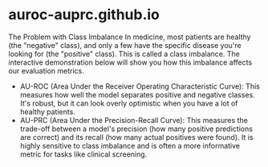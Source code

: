 # auroc-auprc.github.io

The Problem with Class Imbalance
In medicine, most patients are healthy (the "negative" class), and only a few have the specific disease you're looking for (the "positive" class). This is called a class imbalance. The interactive demonstration below will show you how this imbalance affects our evaluation metrics.

- AU-ROC (Area Under the Receiver Operating Characteristic Curve): This measures how well the model separates positive and negative classes. It's robust, but it can look overly optimistic when you have a lot of healthy patients.
- AU-PRC (Area Under the Precision-Recall Curve): This measures the trade-off between a model's precision (how many positive predictions are correct) and its recall (how many actual positives were found). It is highly sensitive to class imbalance and is often a more informative metric for tasks like clinical screening.